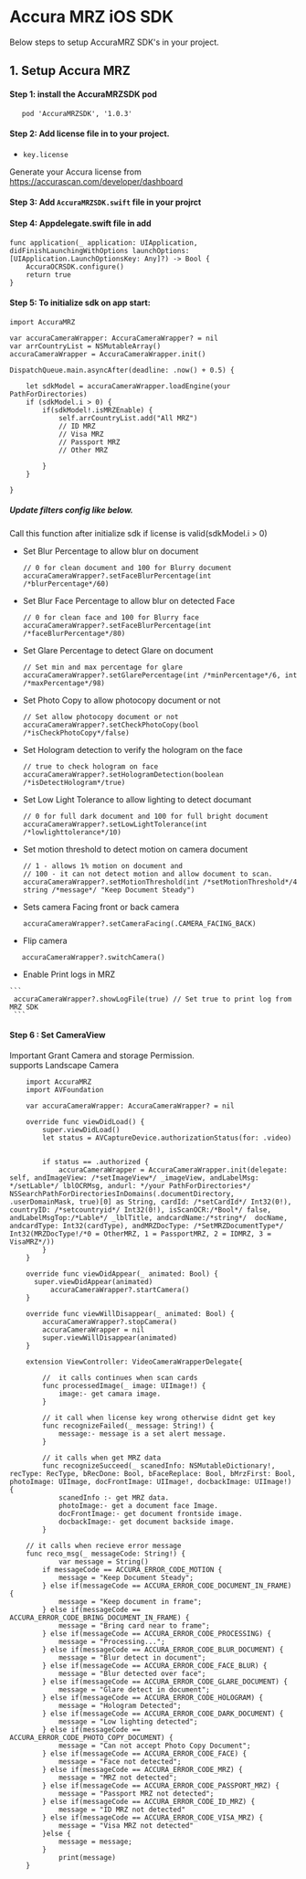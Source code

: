 # Accura MRZ iOS SDK

Below steps to setup AccuraMRZ SDK's in your project.


## 1. Setup Accura MRZ

#### Step 1: install the AccuraMRZSDK pod
       pod 'AccuraMRZSDK', '1.0.3'
         
#### Step 2: Add license file in to your project.    

- `key.license`
   
Generate your Accura license from https://accurascan.com/developer/dashboard <br/>
            
#### Step 3: Add `AccuraMRZSDK.swift` file in your projrct


#### Step 4: Appdelegate.swift file in add<br />

    func application(_ application: UIApplication, didFinishLaunchingWithOptions launchOptions: [UIApplication.LaunchOptionsKey: Any]?) -> Bool {
        AccuraOCRSDK.configure()
        return true
    }
 
#### Step 5: To initialize sdk on app start:

    import AccuraMRZ

    var accuraCameraWrapper: AccuraCameraWrapper? = nil
    var arrCountryList = NSMutableArray()
    accuraCameraWrapper = AccuraCameraWrapper.init()
    
    DispatchQueue.main.asyncAfter(deadline: .now() + 0.5) {
    
	    let sdkModel = accuraCameraWrapper.loadEngine(your PathForDirectories)
		if (sdkModel.i > 0) {
			if(sdkModel!.isMRZEnable) {
				self.arrCountryList.add("All MRZ")
				// ID MRZ
				// Visa MRZ
				// Passport MRZ
				// Other MRZ
				
			}
      	}
      	
	}

##### Update filters config like below.
  Call this function after initialize sdk if license is valid(sdkModel.i > 0)
   
   * Set Blur Percentage to allow blur on document
     ```
     // 0 for clean document and 100 for Blurry document
     accuraCameraWrapper?.setFaceBlurPercentage(int /*blurPercentage*/60)
     ```    
    
   * Set Blur Face Percentage to allow blur on detected Face
     ```
     // 0 for clean face and 100 for Blurry face
     accuraCameraWrapper?.setFaceBlurPercentage(int /*faceBlurPercentage*/80)
     ```
   
   * Set Glare Percentage to detect Glare on document
   	 ```
     // Set min and max percentage for glare
     accuraCameraWrapper?.setGlarePercentage(int /*minPercentage*/6, int /*maxPercentage*/98)
   	 ``` 
     
   * Set Photo Copy to allow photocopy document or not
     ```
     // Set allow photocopy document or not
     accuraCameraWrapper?.setCheckPhotoCopy(bool /*isCheckPhotoCopy*/false)
     ```
     
   * Set Hologram detection to verify the hologram on the face
	 ```
	 // true to check hologram on face
	 accuraCameraWrapper?.setHologramDetection(boolean /*isDetectHologram*/true)
	 ```
     
   * Set Low Light Tolerance to allow lighting to detect documant
     ```
     // 0 for full dark document and 100 for full bright document
     accuraCameraWrapper?.setLowLightTolerance(int /*lowlighttolerance*/10)
     ``` 
   * Set motion threshold to detect motion on camera document
   	 ```
     // 1 - allows 1% motion on document and
	 // 100 - it can not detect motion and allow document to scan.
     accuraCameraWrapper?.setMotionThreshold(int /*setMotionThreshold*/4 string /*message*/ "Keep Document Steady")
     ```
     
   * Sets camera Facing front or back camera
     ```
     accuraCameraWrapper?.setCameraFacing(.CAMERA_FACING_BACK)
     ```
     
   * Flip camera
  ```
     accuraCameraWrapper?.switchCamera()
  ```
   * Enable Print logs in MRZ
    
    ```
     accuraCameraWrapper?.showLogFile(true) // Set true to print log from MRZ SDK
     ```

     
#### Step 6 : Set CameraView

   Important Grant Camera and storage Permission.</br>
   supports Landscape Camera
```    
    import AccuraMRZ
    import AVFoundation
    
    var accuraCameraWrapper: AccuraCameraWrapper? = nil

  	override func viewDidLoad() {
    	super.viewDidLoad()
    	let status = AVCaptureDevice.authorizationStatus(for: .video)
    
    
    	if status == .authorized {
         	accuraCameraWrapper = AccuraCameraWrapper.init(delegate: self, andImageView: /*setImageView*/ _imageView, andLabelMsg: */setLable*/ lblOCRMsg, andurl: */your PathForDirectories*/ NSSearchPathForDirectoriesInDomains(.documentDirectory, .userDomainMask, true)[0] as String, cardId: /*setCardId*/ Int32(0!), countryID: /*setcountryid*/ Int32(0!), isScanOCR:/*Bool*/ false, andLabelMsgTop:/*Lable*/ _lblTitle, andcardName:/*string*/  docName, andcardType: Int32(cardType), andMRZDocType: /*SetMRZDocumentType*/ Int32(MRZDocType!/*0 = OtherMRZ, 1 = PassportMRZ, 2 = IDMRZ, 3 = VisaMRZ*/))
    	} 
    }
    
    override func viewDidAppear(_ animated: Bool) {
      super.viewDidAppear(animated)
          accuraCameraWrapper?.startCamera()
    }
    
    override func viewWillDisappear(_ animated: Bool) {
        accuraCameraWrapper?.stopCamera()
        accuraCameraWrapper = nil
        super.viewWillDisappear(animated)
    }
    
    extension ViewController: VideoCameraWrapperDelegate{
    
   		//  it calls continues when scan cards
   		func processedImage(_ image: UIImage!) {
    		image:- get camara image.
    	}
    
    	// it call when license key wrong otherwise didnt get key
    	func recognizeFailed(_ message: String!) {
    		message:- message is a set alert message.
    	}
    
    	// it calls when get MRZ data
    	func recognizeSucceed(_ scanedInfo: NSMutableDictionary!, recType: RecType, bRecDone: Bool, bFaceReplace: Bool, bMrzFirst: Bool, photoImage: UIImage, docFrontImage: UIImage!, docbackImage: UIImage!) {
    		scanedInfo :- get MRZ data.
    		photoImage:- get a document face Image.
    		docFrontImage:- get document frontside image.
   		 	docbackImage:- get document backside image.
    	}
        
    // it calls when recieve error message
    func reco_msg(_ messageCode: String!) {
			var message = String()
        if messageCode == ACCURA_ERROR_CODE_MOTION {
            message = "Keep Document Steady";
        } else if(messageCode == ACCURA_ERROR_CODE_DOCUMENT_IN_FRAME) {
            message = "Keep document in frame";
        } else if(messageCode == ACCURA_ERROR_CODE_BRING_DOCUMENT_IN_FRAME) {
            message = "Bring card near to frame";
        } else if(messageCode == ACCURA_ERROR_CODE_PROCESSING) {
            message = "Processing...";
        } else if(messageCode == ACCURA_ERROR_CODE_BLUR_DOCUMENT) {
            message = "Blur detect in document";
        } else if(messageCode == ACCURA_ERROR_CODE_FACE_BLUR) {
            message = "Blur detected over face";
        } else if(messageCode == ACCURA_ERROR_CODE_GLARE_DOCUMENT) {
            message = "Glare detect in document";
        } else if(messageCode == ACCURA_ERROR_CODE_HOLOGRAM) {
            message = "Hologram Detected";
        } else if(messageCode == ACCURA_ERROR_CODE_DARK_DOCUMENT) {
            message = "Low lighting detected";
        } else if(messageCode == ACCURA_ERROR_CODE_PHOTO_COPY_DOCUMENT) {
            message = "Can not accept Photo Copy Document";
        } else if(messageCode == ACCURA_ERROR_CODE_FACE) {
            message = "Face not detected";
        } else if(messageCode == ACCURA_ERROR_CODE_MRZ) {
            message = "MRZ not detected";
        } else if(messageCode == ACCURA_ERROR_CODE_PASSPORT_MRZ) {
            message = "Passport MRZ not detected";
        } else if(messageCode == ACCURA_ERROR_CODE_ID_MRZ) {
            message = "ID MRZ not detected"
        } else if(messageCode == ACCURA_ERROR_CODE_VISA_MRZ) {
            message = "Visa MRZ not detected"
        }else {
            message = message;
        }
    		print(message)
 	}
```
